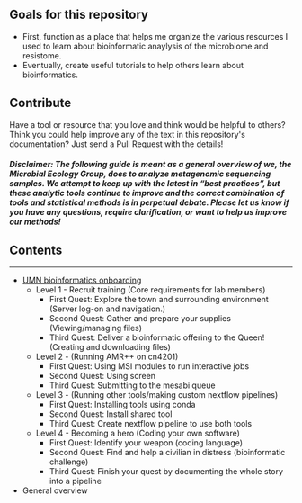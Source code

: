 <div class="nav">

## Goals for this repository

* First, function as a place that helps me organize the various resources I used to learn about bioinformatic anaylysis of the microbiome and resistome.
* Eventually, create useful tutorials to help others learn about bioinformatics.

## Contribute
Have a tool or resource that you love and think would be helpful to others? Think you could help improve any of the text in this repository's documentation?
Just send a Pull Request with the details!

##### Disclaimer: The following guide is meant as a general overview of we, the Microbial Ecology Group, does to analyze metagenomic sequencing samples. We attempt to keep up with the latest in “best practices”, but these analytic tools continue to improve and the correct combination of tools and statistical methods is in perpetual debate. Please let us know if you have any questions, require clarification, or want to help us improve our methods!

## Contents
---

* [UMN bioinformatics onboarding](https://github.com/EnriqueDoster/Bioinformatic_resources/blob/master/UMN_Bioinformatic_onboarding/UMN_bioinformatics_onboarding_overview.md)
  * Level 1 - Recruit training (Core requirements for lab members)
    * First Quest: Explore the town and surrounding environment (Server log-on and navigation.)
    * Second Quest: Gather and prepare your supplies (Viewing/managing files)
    * Third Quest: Deliver a bioinformatic offering to the Queen! (Creating and downloading files)
  * Level 2 -  (Running AMR++ on cn4201)
    * First Quest: Using MSI modules to run interactive jobs
    * Second Quest: Using screen
    * Third Quest: Submitting to the mesabi queue
  * Level 3 - (Running other tools/making custom nextflow pipelines)
    * First Quest: Installing tools using conda
    * Second Quest: Install shared tool
    * Third Quest: Create nextflow pipeline to use both tools
  * Level 4 - Becoming a hero (Coding your own software)
    * First Quest: Identify your weapon (coding language)
    * Second Quest: Find and help a civilian in distress (bioinformatic challenge)
    * Third Quest: Finish your quest by documenting the whole story into a pipeline
* General overview
